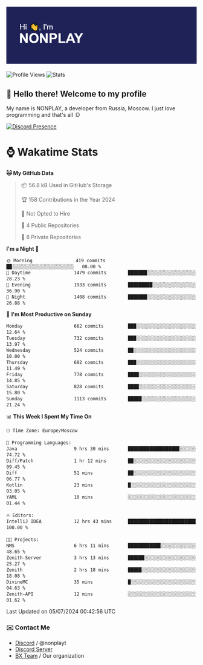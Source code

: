 ![Discord Presence](./header.png)
<br></br>
![Profile Views](https://komarev.com/ghpvc/?username=NONPLAYT&color=blue&style=for-the-badge)
![Stats](https://img.shields.io/badge/0%25-OPTIMIZED-orange?style=for-the-badge)


## :wave: Hello there! Welcome to my profile

My name is NONPLAY, a developer from Russia, Moscow. I just love programming and that's all :D

[![Discord Presence](https://lanyard.cnrad.dev/api/597087584090587177?showDisplayName=true)](https://discord.com/users/597087584090587177) 

# ⌚ Wakatime Stats

<!--START_SECTION:waka-->
**🐱 My GitHub Data** 

> 📦 56.8 kB Used in GitHub's Storage 
 > 
> 🏆 158 Contributions in the Year 2024
 > 
> 🚫 Not Opted to Hire
 > 
> 📜 4 Public Repositories 
 > 
> 🔑 6 Private Repositories 
 > 
**I'm a Night 🦉** 

```text
🌞 Morning                419 commits         ██░░░░░░░░░░░░░░░░░░░░░░░   08.00 % 
🌆 Daytime                1479 commits        ███████░░░░░░░░░░░░░░░░░░   28.23 % 
🌃 Evening                1933 commits        █████████░░░░░░░░░░░░░░░░   36.90 % 
🌙 Night                  1408 commits        ███████░░░░░░░░░░░░░░░░░░   26.88 % 
```
📅 **I'm Most Productive on Sunday** 

```text
Monday                   662 commits         ███░░░░░░░░░░░░░░░░░░░░░░   12.64 % 
Tuesday                  732 commits         ███░░░░░░░░░░░░░░░░░░░░░░   13.97 % 
Wednesday                524 commits         ██░░░░░░░░░░░░░░░░░░░░░░░   10.00 % 
Thursday                 602 commits         ███░░░░░░░░░░░░░░░░░░░░░░   11.49 % 
Friday                   778 commits         ████░░░░░░░░░░░░░░░░░░░░░   14.85 % 
Saturday                 828 commits         ████░░░░░░░░░░░░░░░░░░░░░   15.80 % 
Sunday                   1113 commits        █████░░░░░░░░░░░░░░░░░░░░   21.24 % 
```


📊 **This Week I Spent My Time On** 

```text
🕑︎ Time Zone: Europe/Moscow

💬 Programming Languages: 
Java                     9 hrs 30 mins       ███████████████████░░░░░░   74.72 % 
Diff/Patch               1 hr 12 mins        ██░░░░░░░░░░░░░░░░░░░░░░░   09.45 % 
Diff                     51 mins             ██░░░░░░░░░░░░░░░░░░░░░░░   06.77 % 
Kotlin                   23 mins             █░░░░░░░░░░░░░░░░░░░░░░░░   03.05 % 
YAML                     10 mins             ░░░░░░░░░░░░░░░░░░░░░░░░░   01.44 % 

🔥 Editors: 
IntelliJ IDEA            12 hrs 43 mins      █████████████████████████   100.00 % 

🐱‍💻 Projects: 
NMS                      6 hrs 11 mins       ████████████░░░░░░░░░░░░░   48.65 % 
Zenith-Server            3 hrs 13 mins       ██████░░░░░░░░░░░░░░░░░░░   25.27 % 
Zenith                   2 hrs 18 mins       █████░░░░░░░░░░░░░░░░░░░░   18.08 % 
DivineMC                 35 mins             █░░░░░░░░░░░░░░░░░░░░░░░░   04.63 % 
Zenith-API               12 mins             ░░░░░░░░░░░░░░░░░░░░░░░░░   01.62 % 
```


 Last Updated on 05/07/2024 00:42:56 UTC
<!--END_SECTION:waka-->

### ✉️ Contact Me

- [Discord](https://discord.com/users/597087584090587177) / @nonplayt
- [Discord Server](https://discord.gg/p7cxhw7E2M)
- [BX Team](https://github.com/BX-Team) / Our organization
